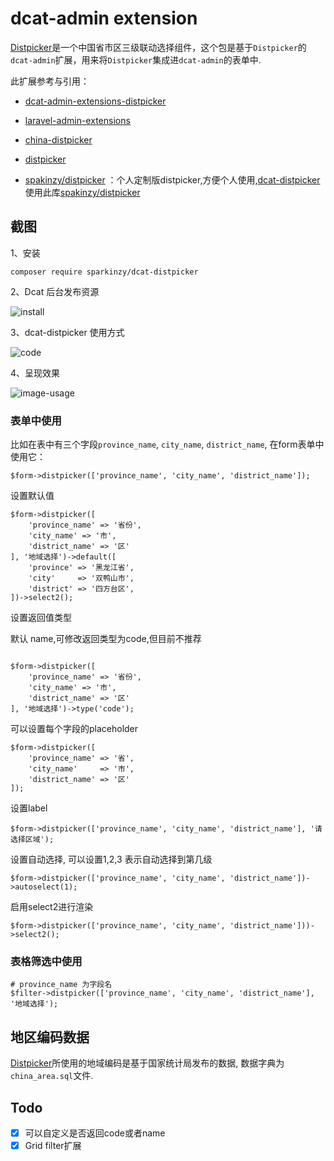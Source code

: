 # dcat-admin extension

[Distpicker](https://github.com/fengyuanchen/distpicker)是一个中国省市区三级联动选择组件，这个包是基于`Distpicker`的`dcat-admin`扩展，用来将`Distpicker`集成进`dcat-admin`的表单中.

此扩展参考与引用：

- [dcat-admin-extensions-distpicker](https://github.com/super-eggs/dcat-admin-extensions-distpicker)

- [laravel-admin-extensions](https://github.com/laravel-admin-extensions)

- [china-distpicker](https://github.com/laravel-admin-extensions/china-distpicker)

- [distpicker](https://github.com/fengyuanchen/distpicker)

- [spakinzy/distpicker](https://github.com/Sparkinzy/distpicker) ：个人定制版distpicker,方便个人使用,[dcat-distpicker](https://github.com/Sparkinzy/dcat-distpicker) 使用此库[spakinzy/distpicker](https://github.com/Sparkinzy/distpicker)
   
 

## 截图

1、安装

```composer require sparkinzy/dcat-distpicker```

2、Dcat 后台发布资源

![install](https://tva1.sinaimg.cn/large/008i3skNgy1gq1qgdqsf8g30nc0bkdsp.gif)

3、dcat-distpicker 使用方式

![code](https://tva1.sinaimg.cn/large/008i3skNgy1gq1qi98gpdj30860860t6.jpg)

4、呈现效果

![image-usage](https://tva1.sinaimg.cn/large/008i3skNgy1gq1q6t3waxj30hx0a2aaf.jpg)

 

### 表单中使用

比如在表中有三个字段`province_name`, `city_name`, `district_name`, 在form表单中使用它：

```
$form->distpicker(['province_name', 'city_name', 'district_name']);
```

设置默认值

```
$form->distpicker([
    'province_name' => '省份',
    'city_name' => '市',
    'district_name' => '区'
], '地域选择')->default([
    'province' => '黑龙江省',
    'city'     => '双鸭山市',
    'district' => '四方台区',
])->select2();
```

设置返回值类型

默认 name,可修改返回类型为code,但目前不推荐

```

$form->distpicker([
    'province_name' => '省份',
    'city_name' => '市',
    'district_name' => '区'
], '地域选择')->type('code');

```

可以设置每个字段的placeholder

```
$form->distpicker([
    'province_name' => '省',
    'city_name'     => '市',
    'district_name' => '区'
]);
```

设置label

```
$form->distpicker(['province_name', 'city_name', 'district_name'], '请选择区域');
```

设置自动选择, 可以设置1,2,3 表示自动选择到第几级

```
$form->distpicker(['province_name', 'city_name', 'district_name'])->autoselect(1);
```

启用select2进行渲染

```
$form->distpicker(['province_name', 'city_name', 'district_name']))->select2();
```

### 表格筛选中使用

```
# province_name 为字段名
$filter->distpicker(['province_name', 'city_name', 'district_name'], '地域选择');

```

## 地区编码数据

[Distpicker](https://github.com/fengyuanchen/distpicker)所使用的地域编码是基于国家统计局发布的数据, 数据字典为`china_area.sql`文件.

## Todo 

- [x] 可以自定义是否返回code或者name 
- [x] Grid filter扩展
